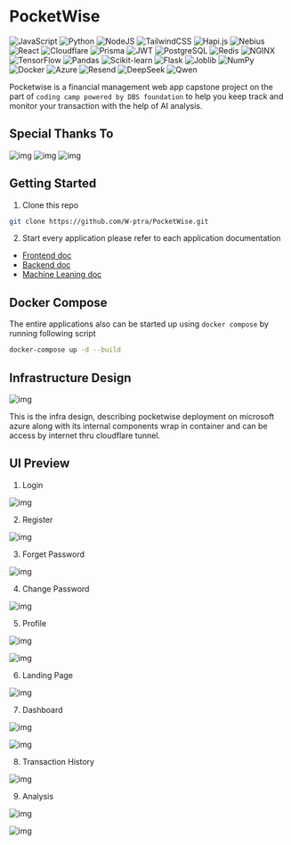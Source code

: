 # PocketWise

![JavaScript](https://img.shields.io/badge/javascript-%23F7DF1E.svg?style=for-the-badge&logo=javascript&logoColor=black) ![Python](https://img.shields.io/badge/python-%233776AB.svg?style=for-the-badge&logo=python&logoColor=white) ![NodeJS](https://img.shields.io/badge/node.js-6DA55F?style=for-the-badge&logo=node.js&logoColor=white) ![TailwindCSS](https://img.shields.io/badge/tailwindcss-%2338B2AC.svg?style=for-the-badge&logo=tailwind-css&logoColor=white) ![Hapi.js](https://img.shields.io/badge/hapi.js-%23FF6C37.svg?style=for-the-badge&logo=hapi&logoColor=white) ![Nebius](https://img.shields.io/badge/nebius-252525?style=for-the-badge&logo=data:image/svg+xml;base64,PHN2ZyB3aWR0aD0iMjQiIGhlaWdodD0iMjQiIGZpbGw9IndoaXRlIiB2aWV3Qm94PSIwIDAgMjQgMjQiPjxwYXRoIGQ9Ik0xMiAxYTExIDExIDAgMSAwIDExIDExQTExIDExIDAgMCAwIDEyIDF6Ii8+PC9zdmc+&logoColor=white) ![React](https://img.shields.io/badge/react-%2361DAFB.svg?style=for-the-badge&logo=react&logoColor=black) ![Cloudflare](https://img.shields.io/badge/cloudflare-%23F38020.svg?style=for-the-badge&logo=cloudflare&logoColor=white) ![Prisma](https://img.shields.io/badge/prisma-2D3748?style=for-the-badge&logo=prisma&logoColor=white) ![JWT](https://img.shields.io/badge/JWT-000000?style=for-the-badge&logo=jsonwebtokens&logoColor=white) ![PostgreSQL](https://img.shields.io/badge/postgresql-%23316192.svg?style=for-the-badge&logo=postgresql&logoColor=white) ![Redis](https://img.shields.io/badge/redis-%23DC382D.svg?style=for-the-badge&logo=redis&logoColor=white) ![NGINX](https://img.shields.io/badge/nginx-%23009639.svg?style=for-the-badge&logo=nginx&logoColor=white) ![TensorFlow](https://img.shields.io/badge/tensorflow-%23FF6F00.svg?style=for-the-badge&logo=tensorflow&logoColor=white) ![Pandas](https://img.shields.io/badge/pandas-%23150458.svg?style=for-the-badge&logo=pandas&logoColor=white) ![Scikit-learn](https://img.shields.io/badge/scikit--learn-%23F7931E.svg?style=for-the-badge&logo=scikit-learn&logoColor=white) ![Flask](https://img.shields.io/badge/flask-%23000.svg?style=for-the-badge&logo=flask&logoColor=white) ![Joblib](https://img.shields.io/badge/joblib-%23000000.svg?style=for-the-badge&logo=joblib&logoColor=white) ![NumPy](https://img.shields.io/badge/numpy-%230132A0.svg?style=for-the-badge&logo=numpy&logoColor=white) ![Docker](https://img.shields.io/badge/docker-%230db7ed.svg?style=for-the-badge&logo=docker&logoColor=white) ![Azure](https://img.shields.io/badge/azure-%230072C6.svg?style=for-the-badge&logo=microsoftazure&logoColor=white) ![Resend](https://img.shields.io/badge/resend-000000?style=for-the-badge&logo=data:image/svg+xml;base64,PHN2ZyBmaWxsPSIjZmZmIiB3aWR0aD0iMjQiIGhlaWdodD0iMjQiIHZpZXdCb3g9IjAgMCAyNCAyNCI+PHJlY3Qgd2lkdGg9IjI0IiBoZWlnaHQ9IjI0IiBmaWxsPSIjRkY0NDAwIi8+PC9zdmc+&logoColor=white) ![DeepSeek](https://img.shields.io/badge/deepseek-343434?style=for-the-badge&logo=deepseek&logoColor=white) ![Qwen](https://img.shields.io/badge/qwen-8B5CF6?style=for-the-badge&logo=qwen&logoColor=white)


Pocketwise is a financial management web app capstone project on the part of ``coding camp powered by DBS foundation`` to help you keep track and monitor your transaction with the help of AI analysis. 

## Special Thanks To

![img](https://drive.google.com/uc?export=view&id=1p8JEp1ZFi6hswoYqEdqH6c61mlPqqNyt) ![img](https://drive.google.com/uc?export=view&id=1s4nvMtkn_kL5gxi746nkyLKli8W8TCVR) ![img](https://drive.google.com/uc?export=view&id=1TK6kKTrqaD3UdhGeoLyXrHxmLv5nof3b)  


## Getting Started
1. Clone this repo 
```bash
git clone https://github.com/W-ptra/PocketWise.git
```
2. Start every application
please refer to each application documentation
- [Frontend doc](frontend/README.md)
- [Backend doc](backend/README.md)
- [Machine Leaning doc](ML/README.md)

## Docker Compose
The entire applications also can be started up using ``docker compose`` by running following script
```bash
docker-compose up -d --build
```
## Infrastructure Design  
![img](https://drive.google.com/uc?export=view&id=1CPIKmQMBGgu1Hn06OIpkWODFe_Q0mt5r)  
   
This is the infra design, describing pocketwise deployment on microsoft azure along with its internal components wrap in container and can be access by internet thru cloudflare tunnel.
## UI Preview
1. Login

![img](https://drive.google.com/uc?export=view&id=1I42Pe1YDCg5lk5VKXIsVINDN6XJh1t0R) 

2. Register

![img](https://drive.google.com/uc?export=view&id=1cVH-mamPexzSrfbbZjcMwRj3FyQMPmbG) 

3. Forget Password

![img](https://drive.google.com/uc?export=view&id=1JwjTBPPqRFp8LVb8WGRSzrq6kK9BVyTC) 

4. Change Password

![img](https://drive.google.com/uc?export=view&id=1klXMY6dy7Y2fa7bYYzz2OfFFZl1N5adK) 

5. Profile

![img](https://drive.google.com/uc?export=view&id=1Gar8EsuMTGKv5k2AT3_L2ox6h9_MNl2W) 

![img](https://drive.google.com/uc?export=view&id=15E_RJM7g71HvKRUw8nYbg_VkXSdKxz1Q) 


6. Landing Page

![img](https://drive.google.com/uc?export=view&id=1fxBi68tjvpL90lm7Vmq8cVnUdGSfYbKw) 

7. Dashboard

![img](https://drive.google.com/uc?export=view&id=19S62enZaO2HLD1a5i_kTeo3hxkfO1YQe) 

![img](https://drive.google.com/uc?export=view&id=1UStWNQf6_y8RXtOkS7rtjHTRF-Tm6PV2) 

8. Transaction History

![img](https://drive.google.com/uc?export=view&id=1PijSn_bIFKdIhcXvwInQE1Lf-ohIYbzx) 

9. Analysis

![img](https://drive.google.com/uc?export=view&id=1ZP5W8WehlugtngsGIRRb2kWYTOYKPN34) 

![img](https://drive.google.com/uc?export=view&id=104yhTawgbiEnM5i2jcAEK_VwUvHcSJ0b) 